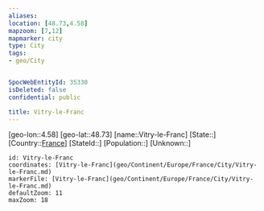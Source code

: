 ```yaml
---
aliases: 
location: [48.73,4.58]
mapzoom: [7,12] 
mapmarker: city 
type: City
tags:
- geo/City


SpocWebEntityId: 35330
isDeleted: false
confidential: public

title: Vitry-le-Franc
---
```

[geo-lon::4.58]
[geo-lat::48.73]
[name::Vitry-le-Franc]
[State::]
[Country::[France](geo/Continent/Europe/France.md)]
[StateId::]
[Population::]
[Unknown::]


```leaflet
id: Vitry-le-Franc
coordinates: [Vitry-le-Franc](geo/Continent/Europe/France/City/Vitry-le-Franc.md)
markerFile: [Vitry-le-Franc](geo/Continent/Europe/France/City/Vitry-le-Franc.md)
defaultZoom: 11 
maxZoom: 18
```


